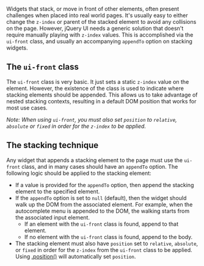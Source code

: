 <script>{
	"title": "Stacking Elements",
	"excerpt": "A pattern for handling z-index and stacking elements.",
	"termSlugs": {
		"category": [ "theming" ]
	}
}</script>

Widgets that stack, or move in front of other elements, often present challenges when placed into real world pages. It's usually easy to either change the `z-index` or parent of the stacked element to avoid any collisions on the page. However, jQuery UI needs a generic solution that doesn't require manually playing with `z-index` values. This is accomplished via the `ui-front` class, and usually an accompanying `appendTo` option on stacking widgets.



## The `ui-front` class

The `ui-front` class is very basic. It just sets a static `z-index` value on the element. However, the existence of the class is used to indicate where stacking elements should be appended. This allows us to take advantage of nested stacking contexts, resulting in a default DOM position that works for most use cases.

*Note: When using `ui-front`, you must also set `position` to `relative`, `absolute` or `fixed` in order for the `z-index` to be applied.*



## The stacking technique

Any widget that appends a stacking element to the page must use the `ui-front` class, and in many cases should have an `appendTo` option. The following logic should be applied to the stacking element:

* If a value is provided for the `appendTo` option, then append the stacking element to the specified element.
* If the `appendTo` option is set to `null` (default), then the widget should walk up the DOM from the associated element. For example, when the autocomplete menu is appended to the DOM, the walking starts from the associated input element.
  * If an element with the `ui-front` class is found, append to that element.
  * If no element with the `ui-front` class is found, append to the body.
* The stacking element must also have `position` set to `relative`, `absolute`, or `fixed` in order for the `z-index` from the `ui-front` class to be applied. Using [.position()](/position/) will automatically set `position`.
